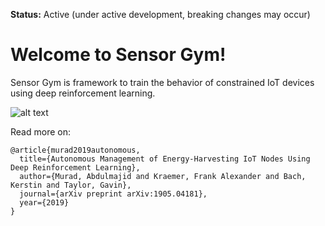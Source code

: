 **Status:** Active (under active development, breaking changes may occur)

Welcome to Sensor Gym! 
=====================
Sensor Gym is framework to train the behavior of constrained IoT devices using deep reinforcement learning.

![alt text](https://github.com/Abdulmajid-Murad/SensorGym/tree/master/docs/setup.png)


Read more on:

```
@article{murad2019autonomous,
  title={Autonomous Management of Energy-Harvesting IoT Nodes Using Deep Reinforcement Learning},
  author={Murad, Abdulmajid and Kraemer, Frank Alexander and Bach, Kerstin and Taylor, Gavin},
  journal={arXiv preprint arXiv:1905.04181},
  year={2019}
}
```